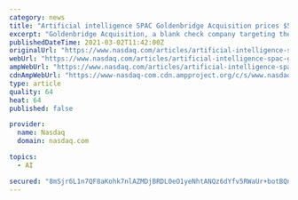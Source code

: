 ```yaml
---
category: news
title: "Artificial intelligence SPAC Goldenbridge Acquisition prices $50 million IPO"
excerpt: "Goldenbridge Acquisition, a blank check company targeting the artificial intelligence industry, raised $50 million by offering 5 million units at $10. Each unit consists of one share of common stock;"
publishedDateTime: 2021-03-02T11:42:00Z
originalUrl: "https://www.nasdaq.com/articles/artificial-intelligence-spac-goldenbridge-acquisition-prices-%2450-million-ipo-2021-03-02"
webUrl: "https://www.nasdaq.com/articles/artificial-intelligence-spac-goldenbridge-acquisition-prices-%2450-million-ipo-2021-03-02"
ampWebUrl: "https://www.nasdaq.com/articles/artificial-intelligence-spac-goldenbridge-acquisition-prices-%2450-million-ipo-2021-03-02?amp"
cdnAmpWebUrl: "https://www-nasdaq-com.cdn.ampproject.org/c/s/www.nasdaq.com/articles/artificial-intelligence-spac-goldenbridge-acquisition-prices-%2450-million-ipo-2021-03-02?amp"
type: article
quality: 64
heat: 64
published: false

provider:
  name: Nasdaq
  domain: nasdaq.com

topics:
  - AI

secured: "8mSjr6L1n7QF8aKohk7nlAZMDjBRDL0eO1yeNhtANQz6dYfv5RWaUr+botBQnoTg3vMNF2gcwn/z0ykoezTbxgzgpzf/993PaXJ/v9NYzsQ/WYRVso9TZR5/tTsHKZ+zfiijEndYs577HW7GECnuRZrQggRjAgqzhNJAqG6B1tKcbyq4o658KwyyinBVOaup3cWYBn98HO7c4I9JXUhiV7Sk3JlZyJAjvif2boe+pCLq1hHMpRXQnbTHHQuX7ojxFJAYeFQlHKTWQVOW/3hctmGTu2Hn+f/vurEtz9ae/YMoEMxwAPFlGemC4zI91WJF+wxcGiQ9uY+x8X5XTldnWQhTbtdSViZaUKhPEHd0mF4=;k5qwPekz5kXXL6qIOPK1hg=="
---
```


